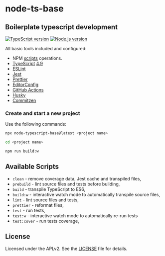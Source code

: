# node-ts-base

## Boilerplate typescript development

[![TypeScript version][ts-badge]][typescript-4-9]
[![Node.js version][nodejs-badge]][nodejs]

All basic tools included and configured:

- NPM [scripts](#available-scripts) operations.
- [TypeScript][typescript] [4.9][typescript-4-9]
- [ESLint][eslint]
- [Jest][jest]
- [Prettier][prettier]
- [EditorConfig][editorconfig] 
- [GitHub Actions][gh-actions] 
- [Husky]
- [Commitzen]


### Create and start a new project
Use the following commands:
```sh
npx node-typescript-base@latest <project name>

cd <project name>

npm run build:w
```
## Available Scripts

- `clean` - remove coverage data, Jest cache and transpiled files,
- `prebuild` - lint source files and tests before building,
- `build` - transpile TypeScript to ES6,
- `build:w` - interactive watch mode to automatically transpile source files,
- `lint` - lint source files and tests,
- `prettier` - reformat files,
- `test` - run tests,
- `test:w` - interactive watch mode to automatically re-run tests
- `test:cover` - run tests coverage,

## License

Licensed under the APLv2. See the [LICENSE](https://github.com/anselmodev/node-typescript-base/blob/main/LICENSE) file for details.

[ts-badge]: https://img.shields.io/badge/TypeScript-4.9-blue.svg
[nodejs-badge]: https://img.shields.io/badge/Node.js->=%2016.19-green.svg
[nodejs]: https://nodejs.org/dist/latest-v16.x/docs/api/
[gha-ci]: https://github.com/anselmodev/node-typescript-base/actions/workflows/nodejs.yml
[typescript]: https://www.typescriptlang.org/
[typescript-4-9]: https://devblogs.microsoft.com/typescript/announcing-typescript-4-9/
[sponsor-badge]: https://img.shields.io/badge/♥-Sponsor-fc0fb5.svg
[sponsor]: https://github.com/sponsors/jsynowiec
[jest]: https://facebook.github.io/jest/
[eslint]: https://github.com/eslint/eslint
[prettier]: https://prettier.io
[gh-actions]: https://github.com/features/actions
[repo-template-action]: https://github.com/anselmodev/node-typescript-base/generate
[esm]: https://developer.mozilla.org/en-US/docs/Web/JavaScript/Guide/Modules
[sindresorhus-esm]: https://gist.github.com/sindresorhus/a39789f98801d908bbc7ff3ecc99d99c
[nodejs-esm]: https://nodejs.org/docs/latest-v16.x/api/esm.html
[ts47-esm]: https://devblogs.microsoft.com/typescript/announcing-typescript-4-9/#esm-nodejs
[editorconfig]: https://editorconfig.org

[Husky]: https://typicode.github.io/husky/#/
[Commitzen]: https://commitizen-tools.github.io/commitizen/ 
